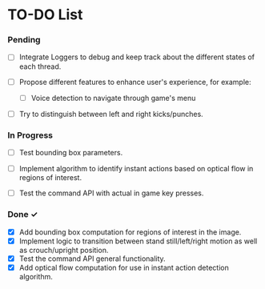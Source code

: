 # TO-DO List

### Pending

- [ ] Integrate Loggers to debug and keep track about the different states of each thread.
- [ ] Propose different features to enhance user's experience, for example:
  - [ ] Voice detection to navigate through game's menu
- [ ] Try to distinguish between left and right kicks/punches.


### In Progress

- [ ] Test bounding box parameters.
- [ ] Implement algorithm to identify instant actions based on optical flow in regions of interest.
- [ ] Test the command API with actual in game key presses.


### Done ✓

- [x] Add bounding box computation for regions of interest in the image.
- [x] Implement logic to transition between stand still/left/right motion as well as crouch/upright position.
- [x] Test the command API general functionality.
- [x] Add optical flow computation for use in instant action detection algorithm.